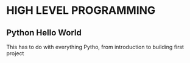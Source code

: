 # HIGH LEVEL PROGRAMMING

## Python Hello World

This has to do with everything Pytho, from introduction to building first project
